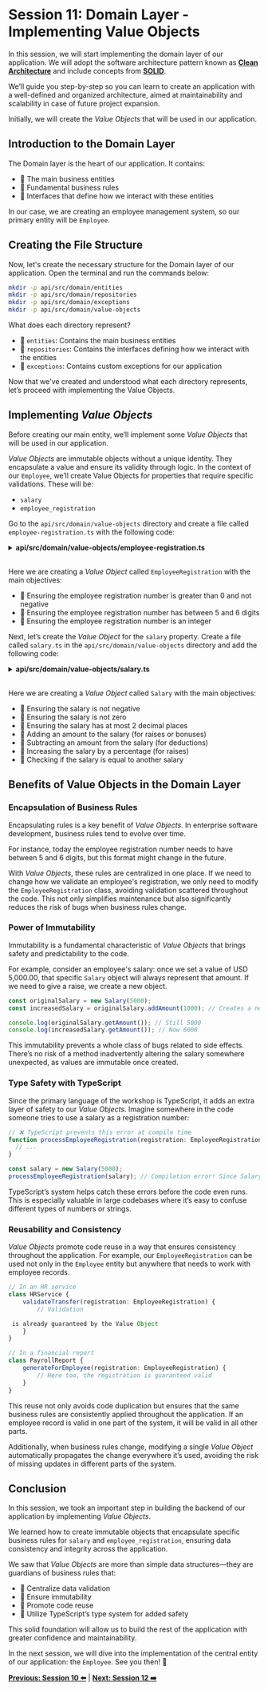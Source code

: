 # Session 11: Domain Layer - Implementing Value Objects

In this session, we will start implementing the domain layer of our application. We will adopt the software architecture pattern known as **[Clean Architecture](https://blog.cleancoder.com/uncle-bob/2011/11/22/Clean-Architecture.html)** and include concepts from **[SOLID](https://en.wikipedia.org/wiki/SOLID)**.

We’ll guide you step-by-step so you can learn to create an application with a well-defined and organized architecture, aimed at maintainability and scalability in case of future project expansion.

Initially, we will create the _Value Objects_ that will be used in our application.

## Introduction to the Domain Layer

The Domain layer is the heart of our application. It contains:

- 🔹 The main business entities
- 🔹 Fundamental business rules
- 🔹 Interfaces that define how we interact with these entities

In our case, we are creating an employee management system, so our primary entity will be `Employee`.

## Creating the File Structure

Now, let's create the necessary structure for the Domain layer of our application. Open the terminal and run the commands below:

```bash
mkdir -p api/src/domain/entities
mkdir -p api/src/domain/repositories
mkdir -p api/src/domain/exceptions
mkdir -p api/src/domain/value-objects
```

What does each directory represent?

- 📂 `entities`: Contains the main business entities
- 📂 `repositories`: Contains the interfaces defining how we interact with the entities
- 📂 `exceptions`: Contains custom exceptions for our application

Now that we've created and understood what each directory represents, let’s proceed with implementing the Value Objects.

## Implementing _Value Objects_

Before creating our main entity, we’ll implement some _Value Objects_ that will be used in our application.

_Value Objects_ are immutable objects without a unique identity. They encapsulate a value and ensure its validity through logic. In the context of our `Employee`, we’ll create Value Objects for properties that require specific validations. These will be:

- `salary`
- `employee_registration`

Go to the `api/src/domain/value-objects` directory and create a file called `employee-registration.ts` with the following code:

<details><summary><b>api/src/domain/value-objects/employee-registration.ts</b></summary>

```typescript
export default class EmployeeRegistration {
  private readonly registrationNumber: number;

  constructor(registrationNumber: number) {
    this.validateRegistrationNumber(registrationNumber);
    this.registrationNumber = registrationNumber;
  }

  private validateRegistrationNumber(registrationNumber: number): void {
    // Let's validate if the employee registration number is greater than 0 and not a negative number
    if (registrationNumber <= 0) {
      throw new Error('Employee registration must be greater than 0 and not negative');
    }

    // Checks if the employee registration number is an integer
    if (!Number.isInteger(registrationNumber)) {
      throw new Error('Employee registration must be an integer number');
    }

    const registrationNumberString = registrationNumber.toString();
    // Checks if it has between 5 and 6 digits (based on the FrontEnd format)
    if (registrationNumberString.length !== 6) {
      throw new Error('Employee registration must be exactly 6 digits');
    }
  }

  public getValue(): number {
    return this.registrationNumber;
  }

  public isEqualTo(otherRegistration: EmployeeRegistration): boolean {
    return this.registrationNumber === otherRegistration.getValue();
  }

  // Serializes the object to a number
  public toJSON(): number {
    return this.registrationNumber;
  }
}
```

</details>
<br/>

Here we are creating a _Value Object_ called `EmployeeRegistration` with the main objectives:

- 🔹 Ensuring the employee registration number is greater than 0 and not negative
- 🔹 Ensuring the employee registration number has between 5 and 6 digits
- 🔹 Ensuring the employee registration number is an integer

Next, let’s create the _Value Object_ for the `salary` property. Create a file called `salary.ts` in the `api/src/domain/value-objects` directory and add the following code:

<details><summary><b>api/src/domain/value-objects/salary.ts</b></summary>

```typescript
export default class Salary {
  private readonly amount: number;

  constructor(amount: number) {
    this.validateAmount(amount);
    this.amount = amount;
  }

  private validateAmount(amount: number): void {
    // Ensure the salary is not negative
    if (amount < 0) {
      throw new Error('Salary cannot be negative');
    }

    // Ensure the salary is not zero
    if (amount === 0) {
      throw new Error('Salary cannot be zero');
    }

    // Ensure the salary has at most 2 decimal places
    const decimalPlaces = amount.toString().split('.')[1]?.length || 0;
    if (decimalPlaces > 2) {
      throw new Error('Salary must have a maximum of 2 decimal places');
    }
  }

  private validateAdjustment(adjustment: number): void {
    if (adjustment < 0) {
      throw new Error('Adjustment must be greater than zero');
    }

    const decimalPlaces = adjustment.toString().split('.')[1]?.length || 0;
    if (decimalPlaces > 2) {
      throw new Error('Adjustment must have a maximum of 2 decimal places');
    }
  }

  public getAmount(): number {
    return this.amount;
  }

  public addAmount(adjustment: number): Salary {
    this.validateAmount(adjustment);
    return new Salary(this.amount + adjustment);
  }

  public subtractAmount(adjustment: number): Salary {
    this.validateAdjustment(adjustment);
    const newAmount = this.amount - adjustment;

    if (newAmount < 0) {
      throw new Error('Salary cannot be negative');
    }

    return new Salary(newAmount);
  }

  public increaseByPercentage(percentage: number): Salary {
    if (percentage <= 0) {
      throw new Error('Percentage must be greater than zero');
    }

    if (percentage > 100) {
      throw new Error('Percentage cannot be greater than 100');
    }

    const increaseAmount = this.amount * (percentage / 100);
    return new Salary(this.amount + increaseAmount);
  }

  public toJSON(): number {
    return this.amount;
  }

  public isEqualTo(otherSalary: Salary): boolean {
    return this.amount === otherSalary.getAmount();
  }
}
```

</details>
<br/>

Here we are creating a _Value Object_ called `Salary` with the main objectives:

- 🔹 Ensuring the salary is not negative
- 🔹 Ensuring the salary is not zero
- 🔹 Ensuring the salary has at most 2 decimal places
- 🔹 Adding an amount to the salary (for raises or bonuses)
- 🔹 Subtracting an amount from the salary (for deductions)
- 🔹 Increasing the salary by a percentage (for raises)
- 🔹 Checking if the salary is equal to another salary

## Benefits of Value Objects in the Domain Layer

### Encapsulation of Business Rules

Encapsulating rules is a key benefit of _Value Objects_. In enterprise software development, business rules tend to evolve over time.

For instance, today the employee registration number needs to have between 5 and 6 digits, but this format might change in the future.

With _Value Objects_, these rules are centralized in one place. If we need to change how we validate an employee's registration, we only need to modify the `EmployeeRegistration` class, avoiding validation scattered throughout the code. This not only simplifies maintenance but also significantly reduces the risk of bugs when business rules change.

### Power of Immutability

Immutability is a fundamental characteristic of _Value Objects_ that brings safety and predictability to the code.

For example, consider an employee's salary: once we set a value of USD 5,000.00, that specific `Salary` object will always represent that amount. If we need to give a raise, we create a new object.

```typescript
const originalSalary = new Salary(5000);
const increasedSalary = originalSalary.addAmount(1000); // Creates a new object

console.log(originalSalary.getAmount()); // Still 5000
console.log(increasedSalary.getAmount()); // Now 6000
```

This immutability prevents a whole class of bugs related to side effects. There’s no risk of a method inadvertently altering the salary somewhere unexpected, as values are immutable once created.

### Type Safety with TypeScript

Since the primary language of the workshop is TypeScript, it adds an extra layer of safety to our _Value Objects_. Imagine somewhere in the code someone tries to use a salary as a registration number:

```typescript
// ❌ TypeScript prevents this error at compile time
function processEmployeeRegistration(registration: EmployeeRegistration) {
  // ...
}

const salary = new Salary(5000);
processEmployeeRegistration(salary); // Compilation error! Since Salary is not an EmployeeRegistration
```

TypeScript’s system helps catch these errors before the code even runs. This is especially valuable in large codebases where it’s easy to confuse different types of numbers or strings.

### Reusability and Consistency

_Value Objects_ promote code reuse in a way that ensures consistency throughout the application. For example, our `EmployeeRegistration` can be used not only in the `Employee` entity but anywhere that needs to work with employee records.

```typescript
// In an HR service
class HRService {
    validateTransfer(registration: EmployeeRegistration) {
        // Validation

 is already guaranteed by the Value Object
    }
}

// In a financial report
class PayrollReport {
    generateForEmployee(registration: EmployeeRegistration) {
        // Here too, the registration is guaranteed valid
    }
}
```

This reuse not only avoids code duplication but ensures that the same business rules are consistently applied throughout the application. If an employee record is valid in one part of the system, it will be valid in all other parts.

Additionally, when business rules change, modifying a single _Value Object_ automatically propagates the change everywhere it’s used, avoiding the risk of missing updates in different parts of the system.

## Conclusion

In this session, we took an important step in building the backend of our application by implementing _Value Objects_.

We learned how to create immutable objects that encapsulate specific business rules for `salary` and `employee_registration`, ensuring data consistency and integrity across the application.

We saw that _Value Objects_ are more than simple data structures—they are guardians of business rules that:

- 🔹 Centralize data validation
- 🔹 Ensure immutability
- 🔹 Promote code reuse
- 🔹 Utilize TypeScript’s type system for added safety

This solid foundation will allow us to build the rest of the application with greater confidence and maintainability.

In the next session, we will dive into the implementation of the central entity of our application: the `Employee`. See you then! 🚀

**[Previous: Session 10 ⬅️](10-session.md)** | **[Next: Session 12 ➡️](12-session.md)**